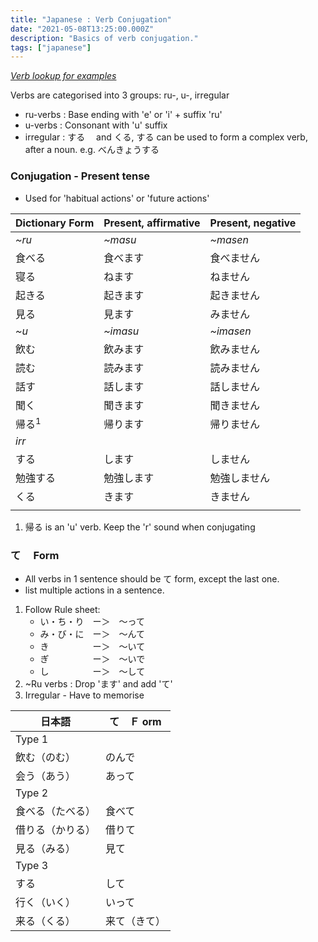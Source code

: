 ```yaml
---
title: "Japanese : Verb Conjugation"
date: "2021-05-08T13:25:00.000Z"
description: "Basics of verb conjugation."
tags: ["japanese"]
---
```


_[Verb lookup for examples](../verb-lookup)_

Verbs are categorised into 3 groups: ru-, u-, irregular

- ru-verbs : Base ending with 'e' or 'i' + suffix 'ru'
- u-verbs : Consonant with 'u' suffix
- irregular : する　 and くる, する can be used to form a complex verb, after a noun. e.g. べんきょうする

### Conjugation - Present tense

- Used for 'habitual actions' or 'future actions'

| Dictionary Form  | Present, affirmative | Present, negative |
| ---------------- | -------------------- | ----------------- |
| <i>~ru</i>       | <i>~masu</i>         | <i>~masen</i>     |
| 食べる           | 食べます             | 食べません        |
| 寝る             | ねます               | ねません          |
| 起きる           | 起きます             | 起きません        |
| 見る             | 見ます               | みません          |
| <i>~u</i>        | <i>~imasu</i>        | <i>~imasen</i>    |
| 飲む             | 飲みます             | 飲みません        |
| 読む             | 読みます             | 読みません        |
| 話す             | 話します             | 話しません        |
| 聞く             | 聞きます             | 聞きません        |
| 帰る<sup>1</sup> | 帰ります             | 帰りません        |
| <i>irr</i>       |                      |                   |
| する             | します               | しません          |
| 勉強する         | 勉強します           | 勉強しません      |
| くる             | きます               | きません          |
|                  |                      |                   |

1. 帰る is an 'u' verb. Keep the 'r' sound when conjugating

### て　 Form

- All verbs in 1 sentence should be て form, except the last one.
- list multiple actions in a sentence.

1. Follow Rule sheet:
   - い・ち・り　ー＞　〜って
   - み・び・に　ー＞　〜んて
   - き　　　　　ー＞　〜いて
   - ぎ　　　　　ー＞　〜いで
   - し　　　　　ー＞　〜して
2. ~Ru verbs : Drop 'ます' and add 'て'
3. Irregular - Have to memorise

| 日本語           | て　Ｆ orm   |
| ---------------- | ------------ |
| Type 1           |              |
| 飲む（のむ）     | のんで       |
| 会う（あう）     | あって       |
| Type 2           |              |
| 食べる（たべる） | 食べて       |
| 借りる（かりる） | 借りて       |
| 見る（みる）     | 見て         |
| Type 3           |              |
| する             | して         |
| 行く（いく）     | いって       |
| 来る（くる）     | 来て（きて） |
